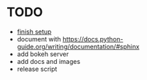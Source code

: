 # TODO

- [finish setup](https://pythonhosted.org/an_example_pypi_project/setuptools.html)
- document with https://docs.python-guide.org/writing/documentation/#sphinx
- add bokeh server
- add docs and images
- release script
